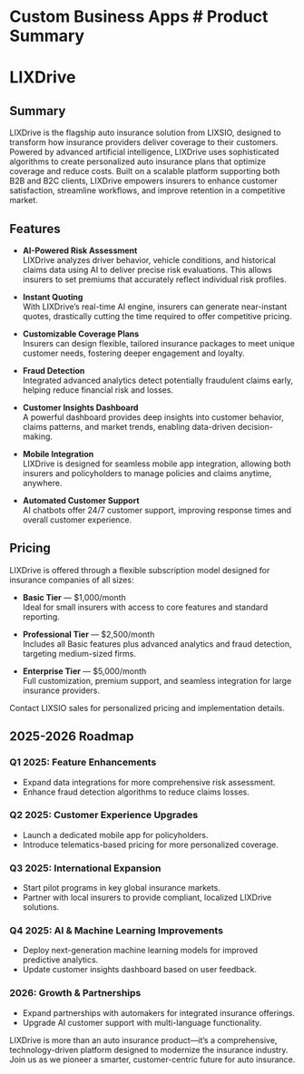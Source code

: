 # Custom Business Apps # Product Summary

# LIXDrive

## Summary

LIXDrive is the flagship auto insurance solution from LIXSIO, designed to transform how insurance providers deliver coverage to their customers. Powered by advanced artificial intelligence, LIXDrive uses sophisticated algorithms to create personalized auto insurance plans that optimize coverage and reduce costs. Built on a scalable platform supporting both B2B and B2C clients, LIXDrive empowers insurers to enhance customer satisfaction, streamline workflows, and improve retention in a competitive market.

## Features

- **AI-Powered Risk Assessment**  
  LIXDrive analyzes driver behavior, vehicle conditions, and historical claims data using AI to deliver precise risk evaluations. This allows insurers to set premiums that accurately reflect individual risk profiles.

- **Instant Quoting**  
  With LIXDrive’s real-time AI engine, insurers can generate near-instant quotes, drastically cutting the time required to offer competitive pricing.

- **Customizable Coverage Plans**  
  Insurers can design flexible, tailored insurance packages to meet unique customer needs, fostering deeper engagement and loyalty.

- **Fraud Detection**  
  Integrated advanced analytics detect potentially fraudulent claims early, helping reduce financial risk and losses.

- **Customer Insights Dashboard**  
  A powerful dashboard provides deep insights into customer behavior, claims patterns, and market trends, enabling data-driven decision-making.

- **Mobile Integration**  
  LIXDrive is designed for seamless mobile app integration, allowing both insurers and policyholders to manage policies and claims anytime, anywhere.

- **Automated Customer Support**  
  AI chatbots offer 24/7 customer support, improving response times and overall customer experience.

## Pricing

LIXDrive is offered through a flexible subscription model designed for insurance companies of all sizes:

- **Basic Tier** — $1,000/month  
  Ideal for small insurers with access to core features and standard reporting.

- **Professional Tier** — $2,500/month  
  Includes all Basic features plus advanced analytics and fraud detection, targeting medium-sized firms.

- **Enterprise Tier** — $5,000/month  
  Full customization, premium support, and seamless integration for large insurance providers.

Contact LIXSIO sales for personalized pricing and implementation details.

## 2025-2026 Roadmap

### Q1 2025: Feature Enhancements  
- Expand data integrations for more comprehensive risk assessment.  
- Enhance fraud detection algorithms to reduce claims losses.

### Q2 2025: Customer Experience Upgrades  
- Launch a dedicated mobile app for policyholders.  
- Introduce telematics-based pricing for more personalized coverage.

### Q3 2025: International Expansion  
- Start pilot programs in key global insurance markets.  
- Partner with local insurers to provide compliant, localized LIXDrive solutions.

### Q4 2025: AI & Machine Learning Improvements  
- Deploy next-generation machine learning models for improved predictive analytics.  
- Update customer insights dashboard based on user feedback.

### 2026: Growth & Partnerships  
- Expand partnerships with automakers for integrated insurance offerings.  
- Upgrade AI customer support with multi-language functionality.

LIXDrive is more than an auto insurance product—it’s a comprehensive, technology-driven platform designed to modernize the insurance industry. Join us as we pioneer a smarter, customer-centric future for auto insurance.
